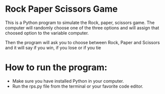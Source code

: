 # Rock Paper Scissors Game
This is a Python program to simulate the Rock, paper, scissors game. The computer will randomly choose one of the three options
and will assign that choosed option to the variable computer.

Then the program will ask you to choose between Rock, Paper and Scissors and it will say if you win, if you lose or if you tie

# How to run the program:
- Make sure you have installed Python in your computer.
- Run the rps.py file from the terminal or your favorite code editor.
